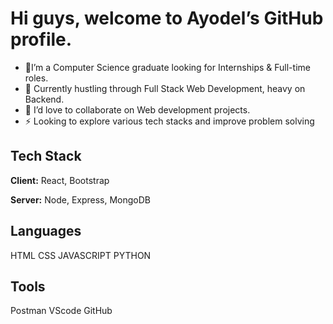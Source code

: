 
# Hi guys, welcome to Ayodel’s GitHub profile.

- 🌱I’m a Computer Science graduate  looking for Internships & Full-time roles.
- 💬 Currently hustling through Full Stack Web Development, heavy on Backend.
- 👯 I’d love to collaborate on Web development projects.
- ⚡ Looking to explore various tech stacks and improve problem solving


## Tech Stack

**Client:** React, Bootstrap 

**Server:** Node, Express, MongoDB

## Languages

HTML CSS JAVASCRIPT PYTHON 

## Tools

Postman VScode GitHub 
